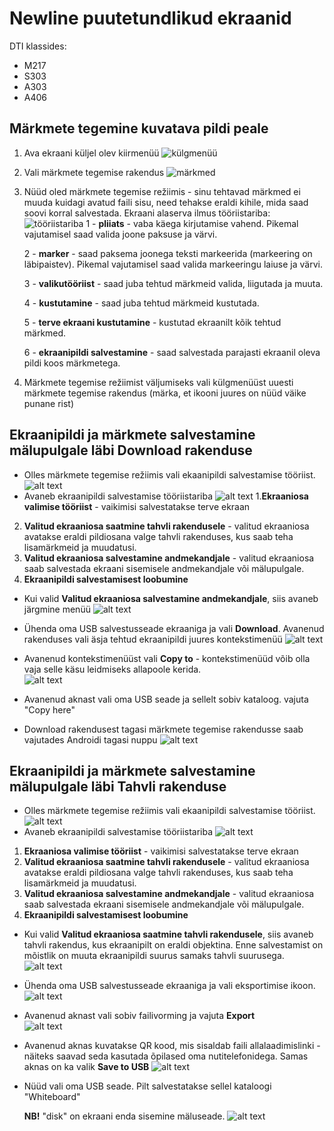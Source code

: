 # Newline puutetundlikud ekraanid

DTI klassides:
* M217
* S303
* A303
* A406

## Märkmete tegemine kuvatava pildi peale
1. Ava ekraani küljel olev kiirmenüü
![külgmenüü](pildid/1.jpg)
2. Vali märkmete tegemise rakendus
![märkmed](pildid/2.jpg)
3. Nüüd oled märkmete tegemise režiimis - sinu tehtavad märkmed ei muuda kuidagi avatud faili sisu, need tehakse eraldi kihile, mida saad soovi korral salvestada. 
Ekraani alaserva ilmus tööriistariba:
 ![tööriistariba](pildid/3.jpg)
    1 - **pliiats** - vaba käega kirjutamise vahend. Pikemal vajutamisel saad valida joone paksuse ja värvi.

    2  - **marker** - saad paksema joonega teksti markeerida (markeering on läbipaistev). Pikemal vajutamisel saad valida markeeringu laiuse ja värvi.
    
    3 - **valikutööriist** - saad juba tehtud märkmeid valida, liigutada ja muuta.
    
    4 - **kustutamine** - saad juba tehtud märkmeid kustutada.
    
    5 - **terve ekraani kustutamine** - kustutad ekraanilt kõik tehtud märkmed.
    
    6 - **ekraanipildi salvestamine** - saad salvestada parajasti ekraanil oleva pildi koos märkmetega.

4. Märkmete tegemise režiimist väljumiseks vali külgmenüüst uuesti märkmete tegemise rakendus (märka, et ikooni juures on nüüd väike punane rist)

## Ekraanipildi ja märkmete salvestamine mälupulgale läbi Download rakenduse

* Olles märkmete tegemise režiimis vali ekaanipildi salvestamise tööriist.
![alt text](pildid/4.jpg)
* Avaneb ekraanipildi salvestamise tööriistariba
![alt text](pildid/5.jpg)
1.**Ekraaniosa valimise tööriist** - vaikimisi salvestatakse terve ekraan
2. **Valitud ekraaniosa saatmine tahvli rakendusele** - valitud ekraaniosa avatakse eraldi pildiosana valge tahvli rakenduses, kus saab teha lisamärkmeid ja muudatusi.
3. **Valitud ekraaniosa salvestamine andmekandjale** - valitud ekraaniosa saab salvestada ekraani sisemisele andmekandjale või mälupulgale.
4. **Ekraanipildi salvestamisest loobumine**

* Kui valid **Valitud ekraaniosa salvestamine andmekandjale**, siis avaneb järgmine menüü
![alt text](pildid/menüü.jpg)

* Ühenda oma USB salvestusseade ekraaniga ja vali **Download**. Avanenud rakenduses vali äsja tehtud ekraanipildi juures kontekstimenüü
![alt text](pildid/Download.jpg)
* Avanenud kontekstimenüüst vali **Copy to** - kontekstimenüüd võib olla vaja selle käsu leidmiseks allapoole kerida.  
![alt text](pildid/copy.jpg)
* Avanenud aknast vali oma USB seade ja sellelt sobiv kataloog. vajuta "Copy here"
* Download rakendusest tagasi märkmete tegemise rakendusse saab vajutades Androidi tagasi nuppu
![alt text](<pildid/copy here.jpg>)

## Ekraanipildi ja märkmete salvestamine mälupulgale läbi Tahvli rakenduse

* Olles märkmete tegemise režiimis vali ekaanipildi salvestamise tööriist.
![alt text](pildid/4.jpg)
* Avaneb ekraanipildi salvestamise tööriistariba
![alt text](pildid/5.jpg)
1. **Ekraaniosa valimise tööriist** - vaikimisi salvestatakse terve ekraan 
2. **Valitud ekraaniosa saatmine tahvli rakendusele** - valitud ekraaniosa avatakse eraldi pildiosana valge tahvli rakenduses, kus saab teha lisamärkmeid ja muudatusi.
3. **Valitud ekraaniosa salvestamine andmekandjale** - valitud ekraaniosa saab salvestada ekraani sisemisele andmekandjale või mälupulgale.
4. **Ekraanipildi salvestamisest loobumine**

* Kui valid **Valitud ekraaniosa saatmine tahvli rakendusele**, siis avaneb tahvli rakendus, kus ekraanipilt on eraldi objektina. Enne salvestamist on mõistlik on muuta ekraanipildi suurus samaks tahvli suurusega.
![alt text](pildid/6jpg.jpg)

* Ühenda oma USB salvestusseade ekraaniga ja vali eksportimise ikoon. 
![alt text](<pildid/tahvel salvesta.jpg>)
* Avanenud aknast vali sobiv failivorming ja vajuta **Export**  
![alt text](pildid/7.jpg)
* Avanenud aknas kuvatakse QR kood, mis sisaldab faili allalaadimislinki - näiteks saavad seda kasutada õpilased oma nutitelefonidega. Samas aknas on ka valik **Save to USB**
![alt text](pildid/8.jpg)
* Nüüd vali oma USB seade. Pilt salvestatakse sellel kataloogi "Whiteboard"

    **NB!** "disk" on ekraani enda sisemine mäluseade. 
    ![alt text](<pildid/9.jpg>)
